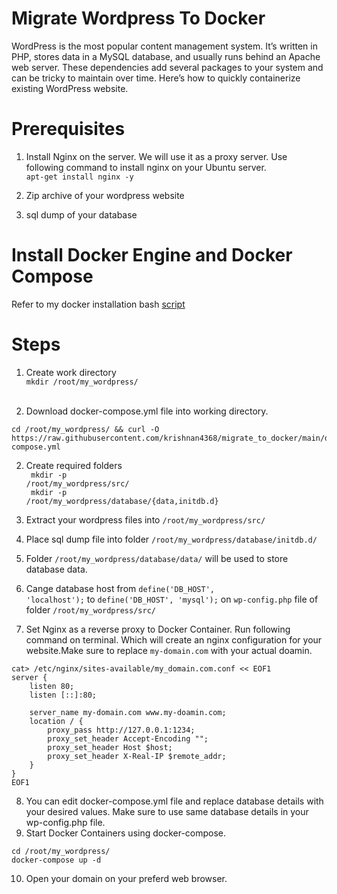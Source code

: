 # Migrate Wordpress To Docker

WordPress is the most popular content management system. It’s written in PHP, stores data in a MySQL database, and usually runs behind an Apache web server. These dependencies add several packages to your system and can be tricky to maintain over time. Here’s how to quickly containerize existing WordPress website.

# Prerequisites
1. Install Nginx on the server. We will use it as a proxy server. Use following command to install nginx on your Ubuntu server.<br><code>apt-get install nginx -y</code> <br>

2. Zip archive of your wordpress website <br>

3. sql dump of your database

# Install Docker Engine and Docker Compose
Refer to my docker installation bash <a href="https://github.com/krishnan4368/install-docker-on-linux">script </a>

# Steps
1. Create work directory <br>
<code>mkdir /root/my_wordpress/ </code><br>

2. Download docker-compose.yml file into working directory.<br>
```
cd /root/my_wordpress/ && curl -O https://raw.githubusercontent.com/krishnan4368/migrate_to_docker/main/docker-compose.yml
````

2. Create required folders<br>
<code> mkdir -p /root/my_wordpress/src/ </code> <br> 
<code> mkdir -p /root/my_wordpress/database/{data,initdb.d} </code>

3. Extract your wordpress files into <code>/root/my_wordpress/src/</code> <br>

4. Place sql dump file into folder <code>/root/my_wordpress/database/initdb.d/</code><br>

5. Folder  <code>/root/my_wordpress/database/data/</code> will be used to store database data.<br>

6. Cange database host from <code>define('DB_HOST', 'localhost');</code> to <code>define('DB_HOST', 'mysql');</code> on  <code>wp-config.php</code> file of folder <code>/root/my_wordpress/src/</code><br>

7. Set Nginx as a reverse proxy to Docker Container. Run following command on terminal. Which will create an nginx configuration for your website.Make sure to replace <code>my-domain.com</code> with your actual doamin.
```
cat> /etc/nginx/sites-available/my_domain.com.conf << EOF1  
server {
    listen 80;
    listen [::]:80;

    server_name my-domain.com www.my-doamin.com;
    location / {
        proxy_pass http://127.0.0.1:1234;
        proxy_set_header Accept-Encoding "";
        proxy_set_header Host $host;
        proxy_set_header X-Real-IP $remote_addr;
    }
}
EOF1
```
8. You can edit docker-compose.yml file and replace database details with your desired values. Make sure to use same database details in your wp-config.php file.
9. Start Docker Containers using docker-compose.
```
cd /root/my_wordpress/
docker-compose up -d
```
10. Open your domain on your preferd web browser.
